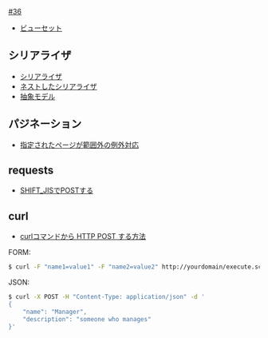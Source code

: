 [#36](https://github.com/hdknr/annotated-django/issues/36)

- [ビューセット](drf.viewsets.md)

## シリアライザ

- [シリアライザ](drf.serializers.md)
- [ネストしたシリアライザ](drf.serializers.nested.md)
- [抽象モデル](drf.serializers.abstract.md)

## パジネーション

- [指定されたページが範囲外の例外対応](drf.pagination.md)

## requests

- [SHIFT_JISでPOSTする](requests.md)

## curl

- [curlコマンドから HTTP POST する方法
](https://qiita.com/letsspeak/items/8c7266742371699ab45e)

FORM:

~~~bash
$ curl -F "name1=value1" -F "name2=value2" http://yourdomain/execute.script
~~~

JSON:

~~~bash
$ curl -X POST -H "Content-Type: application/json" -d '
{
    "name": "Manager",
    "description": "someone who manages"
}'
~~~
